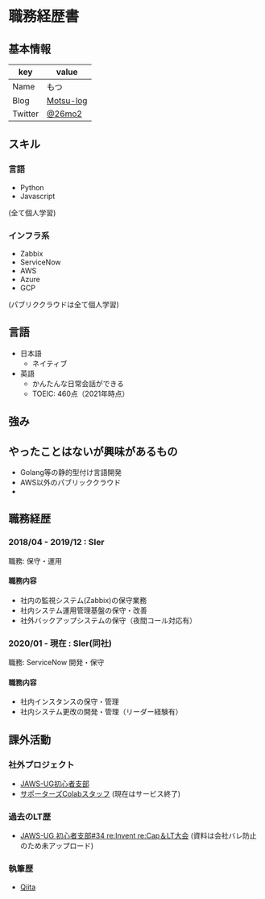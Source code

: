 # 職務経歴書

## 基本情報

|key|value|
|---|-----|
|Name|もつ|
|Blog|[Motsu-log](https://motsu-log.com/)|
|Twitter|[@26mo2](https://twitter.com/26mo2)|

## スキル
### 言語
- Python
- Javascript

(全て個人学習)

### インフラ系

- Zabbix
- ServiceNow
- AWS
- Azure
- GCP

(パブリククラウドは全て個人学習)

## 言語

- 日本語
  - ネイティブ
- 英語
  - かんたんな日常会話ができる
  - TOEIC: 460点（2021年時点）

## 強み

## やったことはないが興味があるもの
 - Golang等の静的型付け言語開発
 - AWS以外のパブリッククラウド
 - 
## 職務経歴

### 2018/04 - 2019/12 : SIer

職務: 保守・運用

#### 職務内容

- 社内の監視システム(Zabbix)の保守業務
- 社内システム運用管理基盤の保守・改善
- 社外バックアップシステムの保守（夜間コール対応有）

### 2020/01 - 現在 : SIer(同社)

職務: ServiceNow 開発・保守

#### 職務内容

- 社内インスタンスの保守・管理
- 社内システム更改の開発・管理（リーダー経験有）


## 課外活動

### 社外プロジェクト
* [JAWS-UG初心者支部](https://jawsug-bgnr.connpass.com/)
* [サポーターズColabスタッフ](https://supporterz-seminar.connpass.com/)
(現在はサービス終了)

### 過去のLT歴
* [JAWS-UG 初心者支部#34 re:Invent re:Cap＆LT大会](https://jawsug-bgnr.connpass.com/event/197370/)
(資料は会社バレ防止のため未アップロード)

### 執筆歴
* [Qiita](https://qiita.com/ad_motsu)
